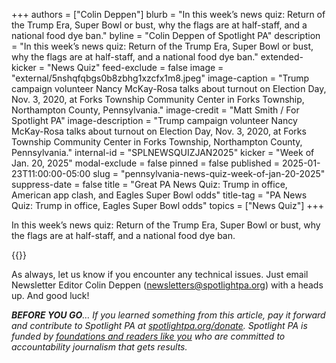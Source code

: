 +++
authors = ["Colin Deppen"]
blurb = "In this week’s news quiz: Return of the Trump Era, Super Bowl or bust, why the flags are at half-staff, and a national food dye ban."
byline = "Colin Deppen of Spotlight PA"
description = "In this week’s news quiz: Return of the Trump Era, Super Bowl or bust, why the flags are at half-staff, and a national food dye ban."
extended-kicker = "News Quiz"
feed-exclude = false
image = "external/5nshqfqbgs0b8zbhg1xzcfx1m8.jpeg"
image-caption = "Trump campaign volunteer Nancy McKay-Rosa talks about turnout on Election Day, Nov. 3, 2020, at Forks Township Community Center in Forks Township, Northampton County, Pennsylvania."
image-credit = "Matt Smith / For Spotlight PA"
image-description = "Trump campaign volunteer Nancy McKay-Rosa talks about turnout on Election Day, Nov. 3, 2020, at Forks Township Community Center in Forks Township, Northampton County, Pennsylvania."
internal-id = "SPLNEWSQUIZJAN2025"
kicker = "Week of Jan. 20, 2025"
modal-exclude = false
pinned = false
published = 2025-01-23T11:00:00-05:00
slug = "pennsylvania-news-quiz-week-of-jan-20-2025"
suppress-date = false
title = "Great PA News Quiz: Trump in office, American app clash, and Eagles Super Bowl odds"
title-tag = "PA News Quiz: Trump in office, Eagles Super Bowl odds"
topics = ["News Quiz"]
+++

In this week’s news quiz: Return of the Trump Era, Super Bowl or bust, why the flags are at half-staff, and a national food dye ban.

{{<typeform id="01JJ4ZY37GG9WEQ6T96YBMCJKF" >}}

As always, let us know if you encounter any technical issues. Just email Newsletter Editor Colin Deppen (newsletters@spotlightpa.org) with a heads up. And good luck!

<strong><em>BEFORE YOU GO</em></strong><em>… If you learned something from this article, pay it forward and contribute to Spotlight PA at </em><a href="http://spotlightpa.org/donate"><em>spotlightpa.org/donate</em></a><em>. Spotlight PA is funded by </em><a href="https://www.spotlightpa.org/support"><em>foundations and readers like you</em></a><em> who are committed to accountability journalism that gets results.</em>

